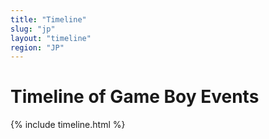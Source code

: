 ```yaml
---
title: "Timeline"
slug: "jp"
layout: "timeline"
region: "JP"
---
```

# Timeline of Game Boy Events

{% include timeline.html %}